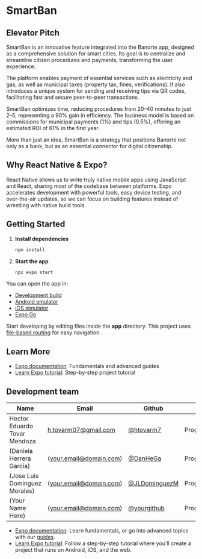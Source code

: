 # SmartBan

## Elevator Pitch

SmartBan is an innovative feature integrated into the Banorte app, designed as a comprehensive solution for smart cities. Its goal is to centralize and streamline citizen procedures and payments, transforming the user experience.

The platform enables payment of essential services such as electricity and gas, as well as municipal taxes (property tax, fines, verifications). It also introduces a unique system for sending and receiving tips via QR codes, facilitating fast and secure peer-to-peer transactions.

SmartBan optimizes time, reducing procedures from 20–40 minutes to just 2–5, representing a 90% gain in efficiency. The business model is based on commissions for municipal payments (1%) and tips (0.5%), offering an estimated ROI of 61% in the first year.

More than just an idea, SmartBan is a strategy that positions Banorte not only as a bank, but as an essential connector for digital citizenship.

## Why React Native & Expo?

React Native allows us to write truly native mobile apps using JavaScript and React, sharing most of the codebase between platforms. Expo accelerates development with powerful tools, easy device testing, and over-the-air updates, so we can focus on building features instead of wrestling with native build tools.

## Getting Started

1. **Install dependencies**
   ```bash
   npm install
   ```
2. **Start the app**
   ```bash
   npx expo start
   ```

You can open the app in:

- [Development build](https://docs.expo.dev/develop/development-builds/introduction/)
- [Android emulator](https://docs.expo.dev/workflow/android-studio-emulator/)
- [iOS simulator](https://docs.expo.dev/workflow/ios-simulator/)
- [Expo Go](https://expo.dev/go)

Start developing by editing files inside the **app** directory. This project uses [file-based routing](https://docs.expo.dev/router/introduction) for easy navigation.

## Learn More

- [Expo documentation](https://docs.expo.dev/): Fundamentals and advanced guides
- [Learn Expo tutorial](https://docs.expo.dev/tutorial/introduction/): Step-by-step project tutorial

## Development team

| Name                          | Email                                               | Github                                           | Role       |
| ----------------------------- | --------------------------------------------------- | ------------------------------------------------ | ---------- |
| Hector Eduardo Tovar Mendoza  | [h.tovarm07@gmail.com](mailto:h.tovarm07@gmail.com) | [@htovarm7](https://github.com/htovarm7)         | Programmer |
| (Daniela Herrera Garcia)      | (your.email@domain.com)                             | [@DanHeGa](https://github.com/DanHeGa)           | Programmer |
| (Jose Luis Dominguez Morales) | (your.email@domain.com)                             | [@JLDominguezM](https://github.com/JLDominguezM) | Programmer |
| (Your Name Here)              | (your.email@domain.com)                             | [@yourgithub](https://github.com/)               | Programmer |

- [Expo documentation](https://docs.expo.dev/): Learn fundamentals, or go into advanced topics with our [guides](https://docs.expo.dev/guides).
- [Learn Expo tutorial](https://docs.expo.dev/tutorial/introduction/): Follow a step-by-step tutorial where you'll create a project that runs on Android, iOS, and the web.
